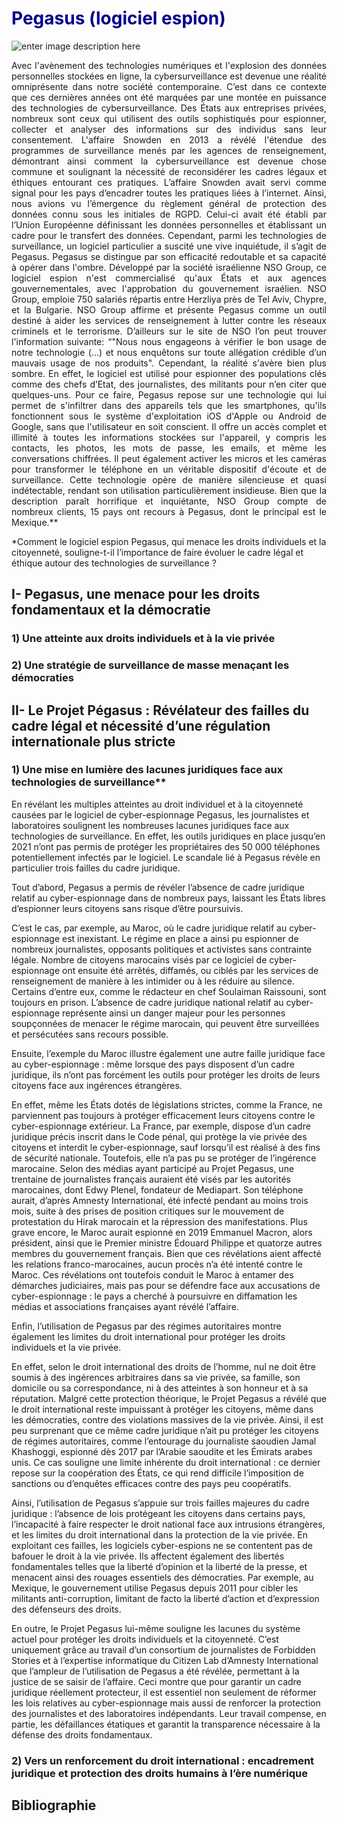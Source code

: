 
# <span style='color : darkblue;'> Pegasus (logiciel espion)</span>
 ![enter image description here](https://cybersecuritymag.africa/sites/default/files/styles/og_image/public/2021-07/pegasus-nso.jpg?h=8368c627&itok=IrNjb_4Y)
 <p style='text-align:justify;'> Avec l'avènement des technologies numériques et l'explosion des données personnelles stockées en ligne, la cybersurveillance est devenue une réalité omniprésente dans notre société contemporaine. C’est dans ce contexte que ces dernières années ont été marquées par une montée en puissance des technologies de cybersurveillance. Des États aux entreprises privées, nombreux sont ceux qui utilisent des outils sophistiqués pour espionner, collecter et analyser des informations sur des individus sans leur consentement. L'affaire Snowden en 2013 a révélé l'étendue des programmes de surveillance menés par les agences de renseignement, démontrant ainsi comment la cybersurveillance est devenue chose commune et soulignant la nécessité de reconsidérer les cadres légaux et éthiques entourant ces pratiques. L’affaire Snowden avait servi comme signal pour les pays d’encadrer toutes les pratiques liées à l’internet. Ainsi, nous avions vu l’émergence du règlement général de protection des données connu sous les initiales de RGPD. Celui-ci avait été établi par l’Union Européenne définissant les données personnelles et établissant un cadre pour le transfert des données. Cependant, parmi les technologies de surveillance, un logiciel particulier a suscité une vive inquiétude, il s’agit de Pegasus. Pegasus se distingue par son efficacité redoutable et sa capacité à opérer dans l'ombre. Développé par la société israélienne NSO Group, ce logiciel espion n'est commercialisé qu'aux États et aux agences gouvernementales, avec l'approbation du gouvernement israélien. NSO Group, emploie 750 salariés répartis entre Herzliya près de Tel Aviv, Chypre, et la Bulgarie. NSO Group affirme et présente Pegasus comme un outil destiné à aider les services de renseignement à lutter contre les réseaux criminels et le terrorisme. D’ailleurs sur le site de NSO l’on peut trouver l'information suivante: “"Nous nous engageons à vérifier le bon usage de notre technologie (…) et nous enquêtons sur toute allégation crédible d’un mauvais usage de nos produits". Cependant, la réalité s'avère bien plus sombre. En effet, le logiciel est utilisé pour espionner des populations clés comme des chefs d’Etat, des journalistes, des militants pour n’en citer que quelques-uns. Pour ce faire, Pegasus repose sur une technologie qui lui permet de s'infiltrer dans des appareils tels que les smartphones, qu'ils fonctionnent sous le système d'exploitation iOS d'Apple ou Android de Google, sans que l'utilisateur en soit conscient. Il offre un accès complet et illimité à toutes les informations stockées sur l'appareil, y compris les contacts, les photos, les mots de passe, les emails, et même les conversations chiffrées. Il peut également activer les micros et les caméras pour transformer le téléphone en un véritable dispositif d'écoute et de surveillance. Cette technologie opère de manière silencieuse et quasi indétectable, rendant son utilisation particulièrement insidieuse. Bien que la description paraît horrifique et inquiétante, NSO Group compte de nombreux clients, 15 pays ont recours à Pegasus, dont le principal est le Mexique.**</p>
*Comment le logiciel espion Pegasus, qui menace les droits individuels et la citoyenneté, souligne-t-il l’importance de faire évoluer le cadre légal et éthique autour des technologies de surveillance ? </p>


## I- Pegasus, une menace pour les droits fondamentaux et la démocratie

### 1) Une atteinte aux droits individuels et à la vie privée   
### 2) Une stratégie de surveillance de masse menaçant les démocraties



## II- Le Projet Pégasus : Révélateur des failles du cadre légal et nécessité d’une régulation internationale plus stricte

### 1) Une mise en lumière des lacunes juridiques face aux technologies de surveillance**    
   

En révélant les multiples atteintes au droit individuel et à la citoyenneté causées par le logiciel de cyber-espionnage Pegasus, les journalistes et laboratoires soulignent les nombreuses lacunes juridiques face aux technologies de surveillance. En effet, les outils juridiques en place jusqu’en 2021 n’ont pas permis de protéger les propriétaires des 50 000 téléphones potentiellement infectés par le logiciel. Le scandale lié à Pegasus révèle en particulier trois failles du cadre juridique.

 Tout d’abord, Pegasus a permis de révéler l’absence de cadre juridique relatif au cyber-espionnage dans de nombreux pays, laissant les États libres d’espionner leurs citoyens sans risque d’être poursuivis.

C’est le cas, par exemple, au Maroc, où le cadre juridique relatif au cyber-espionnage est inexistant. Le régime en place a ainsi pu espionner de nombreux journalistes, opposants politiques et activistes sans contrainte légale. Nombre de citoyens marocains visés par ce logiciel de cyber-espionnage ont ensuite été arrêtés, diffamés, ou ciblés par les services de renseignement de manière à les intimider ou à les réduire au silence. Certains d’entre eux, comme le rédacteur en chef Soulaiman Raissouni, sont toujours en prison. L’absence de cadre juridique national relatif au cyber-espionnage représente ainsi un danger majeur pour les personnes soupçonnées de menacer le régime marocain, qui peuvent être surveillées et persécutées sans recours possible.

 Ensuite, l’exemple du Maroc illustre également une autre faille juridique face au cyber-espionnage : même lorsque des pays disposent d’un cadre juridique, ils n’ont pas forcément les outils pour protéger les droits de leurs citoyens face aux ingérences étrangères. 

 En effet, même les États dotés de législations strictes, comme la France, ne parviennent pas toujours à protéger efficacement leurs citoyens contre le cyber-espionnage extérieur. La France, par exemple, dispose d’un cadre juridique précis inscrit dans le Code pénal, qui protège la vie privée des citoyens et interdit le cyber-espionnage, sauf lorsqu’il est réalisé à des fins de sécurité nationale. Toutefois, elle n’a pas pu se protéger de l’ingérence marocaine. Selon des médias ayant participé au Projet Pegasus, une trentaine de journalistes français auraient été visés par les autorités marocaines, dont Edwy Plenel, fondateur de Mediapart. Son téléphone aurait, d’après Amnesty International, été infecté pendant au moins trois mois, suite à des prises de position critiques sur le mouvement de protestation du Hirak marocain et la répression des manifestations. Plus grave encore, le Maroc aurait espionné en 2019 Emmanuel Macron, alors président, ainsi que le Premier ministre Édouard Philippe et quatorze autres membres du gouvernement français. Bien que ces révélations aient affecté les relations franco-marocaines, aucun procès n’a été intenté contre le Maroc. Ces révélations ont toutefois conduit le Maroc à entamer des démarches judiciaires, mais pas pour se défendre face aux accusations de cyber-espionnage : le pays a cherché à poursuivre en diffamation les médias et associations françaises ayant révélé l’affaire.

 Enfin, l’utilisation de Pegasus par des régimes autoritaires montre également les limites du droit international pour protéger les droits individuels et la vie privée.

En effet, selon le droit international des droits de l’homme, nul ne doit être soumis à des ingérences arbitraires dans sa vie privée, sa famille, son domicile ou sa correspondance, ni à des atteintes à son honneur et à sa réputation. Malgré cette protection théorique, le Projet Pegasus a révélé que le droit international reste impuissant à protéger les citoyens, même dans les démocraties, contre des violations massives de la vie privée. Ainsi, il est peu surprenant que ce même cadre juridique n’ait pu protéger les citoyens de régimes autoritaires, comme l’entourage du journaliste saoudien Jamal Khashoggi, espionné dès 2017 par l’Arabie saoudite et les Émirats arabes unis. Ce cas souligne une limite inhérente du droit international : ce dernier repose sur la coopération des États, ce qui rend difficile l’imposition de sanctions ou d’enquêtes efficaces contre des pays peu coopératifs.

Ainsi, l’utilisation de Pegasus s’appuie sur trois failles majeures du cadre juridique : l’absence de lois protégeant les citoyens dans certains pays, l’incapacité à faire respecter le droit national face aux intrusions étrangères, et les limites du droit international dans la protection de la vie privée. En exploitant ces failles, les logiciels cyber-espions ne se contentent pas de bafouer le droit à la vie privée. Ils affectent également des libertés fondamentales telles que la liberté d’opinion et la liberté de la presse, et menacent ainsi des rouages essentiels des démocraties. Par exemple, au Mexique, le gouvernement utilise Pegasus depuis 2011 pour cibler les militants anti-corruption, limitant de facto la liberté d’action et d’expression des défenseurs des droits.

En outre, le Projet Pegasus lui-même souligne les lacunes du système actuel pour protéger les droits individuels et la citoyenneté. C’est uniquement grâce au travail d’un consortium de journalistes de Forbidden Stories et à l’expertise informatique du Citizen Lab d’Amnesty International que l’ampleur de l’utilisation de Pegasus a été révélée, permettant à la justice de se saisir de l’affaire. Ceci montre que pour garantir un cadre juridique réellement protecteur, il est essentiel non seulement de réformer les lois relatives au cyber-espionnage mais aussi de renforcer la protection des journalistes et des laboratoires indépendants. Leur travail compense, en partie, les défaillances étatiques et garantit la transparence nécessaire à la défense des droits fondamentaux.

### 2) Vers un renforcement du droit international : encadrement juridique et protection des droits humains à l’ère numérique  


## Bibliographie
<!--stackedit_data:
eyJoaXN0b3J5IjpbLTE4NDIxNzQyNDJdfQ==
-->